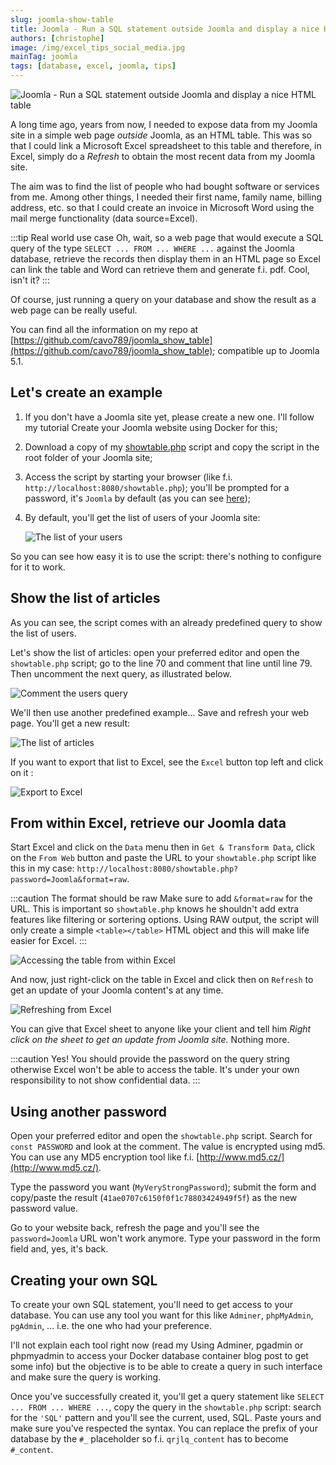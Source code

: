 ```yaml
---
slug: joomla-show-table
title: Joomla - Run a SQL statement outside Joomla and display a nice HTML table
authors: [christophe]
image: /img/excel_tips_social_media.jpg
mainTag: joomla
tags: [database, excel, joomla, tips]
---
```

<!-- cspell:ignore showtable,sortering,qrjlq -->
![Joomla - Run a SQL statement outside Joomla and display a nice HTML table](/img/excel_tips_banner.jpg)

A long time ago, years from now, I needed to expose data from my Joomla site in a simple web page *outside* Joomla, as an HTML table. This was so that I could link a Microsoft Excel spreadsheet to this table and therefore, in Excel, simply do a *Refresh* to obtain the most recent data from my Joomla site.

The aim was to find the list of people who had bought software or services from me. Among other things, I needed their first name, family name, billing address, etc. so that I could create an invoice in Microsoft Word using the mail merge functionality (data source=Excel).

:::tip Real world use case
Oh, wait, so a web page that would execute a SQL query of the type `SELECT ... FROM ... WHERE ...` against the Joomla database, retrieve the records then display them in an HTML page so Excel can link the table and Word can retrieve them and generate f.i. pdf. Cool, isn't it?
:::

Of course, just running a query on your database and show the result as a web page can be really useful.

<!-- truncate -->

You can find all the information on my repo at [https://github.com/cavo789/joomla_show_table](https://github.com/cavo789/joomla_show_table); compatible up to Joomla 5.1.

## Let's create an example

1. If you don't have a Joomla site yet, please create a new one. I'll follow my tutorial <Link to="/blog/docker-joomla">Create your Joomla website using Docker</Link> for this;

2. Download a copy of my [showtable.php](https://raw.githubusercontent.com/cavo789/joomla_show_table/master/src/showtable.php) script and copy the script in the root folder of your Joomla site;

3. Access the script by starting your browser (like f.i. `http://localhost:8080/showtable.php`); you'll be prompted for a password, it's `Joomla` by default (as you can see [here](https://github.com/cavo789/joomla_show_table/blob/master/src/showtable.php#L131));

4. By default, you'll get the list of users of your Joomla site:

    ![The list of your users](./images/list_of_users.png)

So you can see how easy it is to use the script: there's nothing to configure for it to work.

## Show the list of articles

As you can see, the script comes with an already predefined query to show the list of users.

Let's show the list of articles: open your preferred editor and open the `showtable.php` script; go to the line 70 and comment that line until line 79. Then uncomment the next query, as illustrated below.

![Comment the users query](./images/comment_users_query.png)

We'll then use another predefined example... Save and refresh your web page. You'll get a new result:

![The list of articles](./images/list_of_articles.png)

If you want to export that list to Excel, see the `Excel` button top left and click on it :

![Export to Excel](./images/export_to_excel.png)

## From within Excel, retrieve our Joomla data

Start Excel and click on the `Data` menu then in `Get & Transform Data`, click on the `From Web` button and paste the URL to your `showtable.php` script like this in my case: `http://localhost:8080/showtable.php?password=Joomla&format=raw`.

:::caution The format should be raw
Make sure to add `&format=raw` for the URL. This is important so `showtable.php` knows he shouldn't add extra features like filtering or sortering options. Using RAW output, the script will only create a simple `<table></table>` HTML object and this will make life easier for Excel.
:::

![Accessing the table from within Excel](./images/excel_webdata.png)

And now, just right-click on the table in Excel and click then on `Refresh` to get an update of your Joomla content's at any time.

![Refreshing from Excel](./images/excel_refresh.png)

You can give that Excel sheet to anyone like your client and tell him *Right click on the sheet to get an update from Joomla site.* Nothing more.

:::caution
Yes! You should provide the password on the query string otherwise Excel won't be able to access the table. It's under your own responsibility to not show confidential data.
:::

## Using another password

Open your preferred editor and open the `showtable.php` script. Search for `const PASSWORD` and look at the comment. The value is encrypted using md5. You can use any MD5 encryption tool like f.i. [http://www.md5.cz/](http://www.md5.cz/).

Type the password you want (`MyVeryStrongPassword`); submit the form and copy/paste the result (`41ae0707c6150f0f1c78803424949f5f`) as the new password value.

Go to your website back, refresh the page and you'll see the `password=Joomla` URL won't work anymore. Type your password in the form field and, yes, it's back.

## Creating your own SQL

To create your own SQL statement, you'll need to get access to your database. You can use any tool you want for this like `Adminer`, `phpMyAdmin`, `pgAdmin`, ... i.e. the one who had your preference.

I'll not explain each tool right now (read my <Link to="/blog/docker-adminer-pgadmin-phpmyadmin#run-adminer">Using Adminer, pgadmin or phpmyadmin to access your Docker database container</Link> blog post to get some info) but the objective is to be able to create a query in such interface and make sure the query is working.

Once you've successfully created it, you'll get a query statement like `SELECT ... FROM ... WHERE ...`, copy the query in the `showtable.php` script: search for the `'SQL'` pattern and you'll see the current, used, SQL. Paste yours and make sure you've respected the syntax. You can replace the prefix of your database by the `#_` placeholder so f.i. `qrjlq_content` has to become `#_content`.


